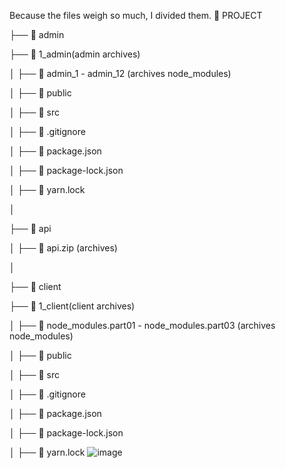 Because the files weigh so much, I divided them.
📂 PROJECT

├── 📂 admin

├── 📂 1_admin(admin archives)

│ ├── 📂 admin_1 - admin_12 (archives node_modules)

│ ├── 📂 public

│ ├── 📂 src

│ ├── 📄 .gitignore

│ ├── 📄 package.json

│ ├── 📄 package-lock.json

│ ├── 📄 yarn.lock

│

├── 📂 api

│ ├── 📂 api.zip (archives)

│

├── 📂 client

├── 📂 1_client(client archives)

│ ├── 📂 node_modules.part01 - node_modules.part03 (archives node_modules)

│ ├── 📂 public

│ ├── 📂 src

│ ├── 📄 .gitignore

│ ├── 📄 package.json

│ ├── 📄 package-lock.json

│ ├── 📄 yarn.lock
![image](https://github.com/user-attachments/assets/35205a9d-8fe9-4be1-bf63-a2427257b181)
